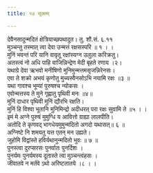 ```yaml
---
title: १७ सूक्तम्

---
```

देवैनसादुन्मदितं क्षेत्रियाच्छपथादुत। तु. शौ.सं. ६.११  
मुञ्चन्तु तस्मात् त्वा देवा उन्मत्तं रक्षसस्परि ॥ १ । ।  
मुनिं भवन्तं परि यानि वावृतू रक्षांस्यग्न उलुला करिक्रतु।  
अतस्त्वं नो अधि पाहि वाजिन्निन्द्रेण मेदी बृहते रणाय ।२।  
यथाग्रे देवा ऋभवो मनीषिणो मुनिमुन्मत्तमसृजन्निरेनसः।  
एवा ते शक्रो अभयं कृणोतु मुच्यस्वैनसोऽभि नयामि रक्षः ॥३ ॥  
यथा गावश्च भूम्यां पुरुषश्च न्योकसः ।  
एवोन्मत्तस्य ते मुने गृह्णातु पृथिवी मनः ॥४॥  
मुनिं दाधार पृथिवी मुनिं द्यौरभि रक्षति।  
मुनिं हि विश्वा भूतानि मुनिमिन्द्रो अदीधरत् परा रक्षः सुवामि ते ॥५ । ।  
इमं मे अग्ने पुरुषं मुमुग्धि य आवित्तो ग्राह्या लालपीति।  
अतोदि ते कृणवद् भागधेयमुमुन्मदितो अगदो यथासत्॥ ६ ॥  
अग्निष्टे नि शमयतु यत्त एतन् मन उह्यते।  
जुहोमि विद्वांस्ते हविर्यथानुन्मदितो भुवः ॥ ७ ॥  
पुनस्त्वा दुरप्सरसः पुनर्वातः पुनर्दिशः ।  
पुनर्यमः पुनर्यमस्य दूतास्ते त्वा मुञ्चन्त्वंहसः ।  
जीवातवे न मर्तवे ऽथो अरिष्टतातये ।८ । ।  